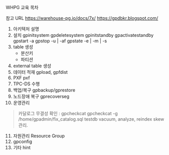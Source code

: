 WHPG 교육 목차

참고 URL
https://warehouse-pg.io/docs/7x/
https://gpdbkr.blogspot.com/

1. 아키텍처 설명
2. 설치
   gpinitsystem
   gpdeletesystem
   gpinitstandby
   gpactivatestandby
   gpstart -a
   gpstop -u | -af
   gpstate -e | -m  | -s 
3. table 생성
   - 분산키
   - 파티션
4. external table 생성
5. 데이터 적재
   gpload, gpfdist
6. PXF
   pxf 
7. TPC-DS 수행
8. 백업/복구
   gpbackup/gprestore
9. 노드장애 복구 
   gprecoverseg
10. 운영관리
   > 카달로그 무결성 확인 : gpcheckcat
     gpcheckcat -g /home/gpadmin/fix_catalog.sql testdb
   > vacuum, analyze, reindex
   > skew 관리.
11. 자원관리
    Resource Group
12.
    gpconfig
13. 기타
    hint
